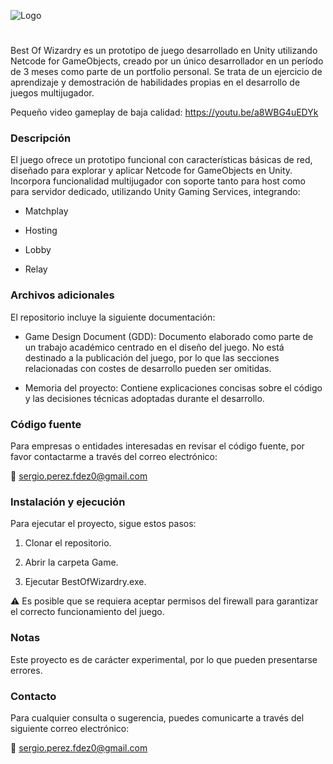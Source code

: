 ![Logo](./Images/BestOfWizardry.png)

#

Best Of Wizardry es un prototipo de juego desarrollado en Unity utilizando Netcode for GameObjects, creado por un único desarrollador en un período de 3 meses como parte de un portfolio personal. Se trata de un ejercicio de aprendizaje y demostración de habilidades propias en el desarrollo de juegos multijugador.

Pequeño video gameplay de baja calidad: https://youtu.be/a8WBG4uEDYk

### Descripción

El juego ofrece un prototipo funcional con características básicas de red, diseñado para explorar y aplicar Netcode for GameObjects en Unity. Incorpora funcionalidad multijugador con soporte tanto para host como para servidor dedicado, utilizando Unity Gaming Services, integrando:

- Matchplay

- Hosting

- Lobby

- Relay

### Archivos adicionales

El repositorio incluye la siguiente documentación:

- Game Design Document (GDD): Documento elaborado como parte de un trabajo académico centrado en el diseño del juego. No está destinado a la publicación del juego, por lo que las secciones relacionadas con costes de desarrollo pueden ser omitidas.

- Memoria del proyecto: Contiene explicaciones concisas sobre el código y las decisiones técnicas adoptadas durante el desarrollo.

### Código fuente

Para empresas o entidades interesadas en revisar el código fuente, por favor contactarme a través del correo electrónico:

📧 sergio.perez.fdez0@gmail.com

### Instalación y ejecución

Para ejecutar el proyecto, sigue estos pasos:

1. Clonar el repositorio.

2. Abrir la carpeta Game.

3. Ejecutar BestOfWizardry.exe.

⚠️ Es posible que se requiera aceptar permisos del firewall para garantizar el correcto funcionamiento del juego.

### Notas

Este proyecto es de carácter experimental, por lo que pueden presentarse errores.

### Contacto

Para cualquier consulta o sugerencia, puedes comunicarte a través del siguiente correo electrónico:

📧 sergio.perez.fdez0@gmail.com

